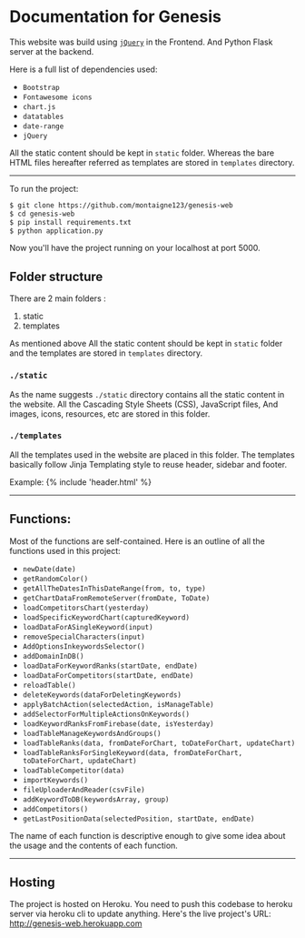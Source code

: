 # Documentation for Genesis

This website was build using [`jQuery`](https://jquery.com/) in the Frontend. And Python Flask server at the backend.

Here is a full list of dependencies used:
* `Bootstrap`
* `Fontawesome icons`
* `chart.js`
* `datatables`
* `date-range`
* `jQuery`

All the static content should be kept in `static` folder. Whereas the bare HTML files hereafter referred as templates are stored in `templates` directory.

---

To run the project:
```bash
$ git clone https://github.com/montaigne123/genesis-web
$ cd genesis-web
$ pip install requirements.txt
$ python application.py
```
Now you'll have the project running on your localhost at port 5000.

## Folder structure

There are 2 main folders :

1. static
2. templates

As mentioned above All the static content should be kept in `static` folder and the templates are stored in `templates` directory.

### `./static`

As the name suggests `./static` directory contains all the static content in the website. All the Cascading Style Sheets (CSS), JavaScript files, And images, icons, resources, etc are stored in this folder.

### `./templates`

All the templates used in the website are placed in this folder. The templates basically follow Jinja Templating style to reuse header, sidebar and footer.

Example: {% include 'header.html' %}

---
## Functions:

Most of the functions are self-contained. Here is an outline of all the functions used in this project:

* `newDate(date)`
* `getRandomColor()`
* `getAllTheDatesInThisDateRange(from, to, type)`
* `getChartDataFromRemoteServer(fromDate, ToDate)`
* `loadCompetitorsChart(yesterday)`
* `loadSpecificKeywordChart(capturedKeyword)`
* `loadDataForASingleKeyword(input)`
* `removeSpecialCharacters(input)`
* `AddOptionsInkeywordsSelector()`
* `addDomainInDB()`
* `loadDataForKeywordRanks(startDate, endDate)`
* `loadDataForCompetitors(startDate, endDate)`
* `reloadTable()`
* `deleteKeywords(dataForDeletingKeywords)`
* `applyBatchAction(selectedAction, isManageTable)`
* `addSelectorForMultipleActionsOnKeywords()`
* `loadKeywordRanksFromFirebase(date, isYesterday)`
* `loadTableManageKeywordsAndGroups()`
* `loadTableRanks(data, fromDateForChart, toDateForChart, updateChart)`
* `loadTableRanksForSingleKeyword(data, fromDateForChart, toDateForChart, updateChart)`
* `loadTableCompetitor(data)`
* `importKeywords()`
* `fileUploaderAndReader(csvFile)`
* `addKeywordToDB(keywordsArray, group)`
* `addCompetitors()`
* `getLastPositionData(selectedPosition, startDate, endDate)`

The name of each function is descriptive enough to give some idea about the usage and the contents of each function.


---

## Hosting

The project is hosted on Heroku.
You need to push this codebase to heroku server via heroku cli to update anything.
Here's the live project's URL: http://genesis-web.herokuapp.com

